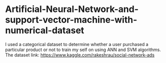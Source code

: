 # Artificial-Neural-Network-and-support-vector-machine-with-numerical-dataset
I used a categorical dataset to determine whether a user purchased a particular product or not to train my self on using ANN and SVM algorithms.
The dataset link:
https://www.kaggle.com/rakeshrau/social-network-ads
